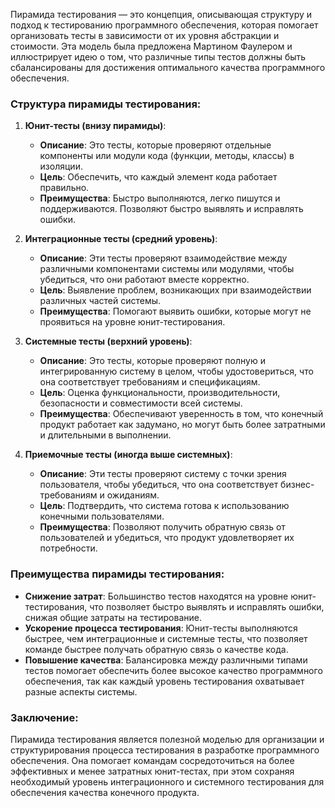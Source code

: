 
Пирамида тестирования — это концепция, описывающая структуру и подход к тестированию программного обеспечения, которая помогает организовать тесты в зависимости от их уровня абстракции и стоимости. Эта модель была предложена Мартином Фаулером и иллюстрирует идею о том, что различные типы тестов должны быть сбалансированы для достижения оптимального качества программного обеспечения.

### Структура пирамиды тестирования:

1. **Юнит-тесты (внизу пирамиды)**:
   - **Описание**: Это тесты, которые проверяют отдельные компоненты или модули кода (функции, методы, классы) в изоляции.
   - **Цель**: Обеспечить, что каждый элемент кода работает правильно.
   - **Преимущества**: Быстро выполняются, легко пишутся и поддерживаются. Позволяют быстро выявлять и исправлять ошибки.

2. **Интеграционные тесты (средний уровень)**:
   - **Описание**: Эти тесты проверяют взаимодействие между различными компонентами системы или модулями, чтобы убедиться, что они работают вместе корректно.
   - **Цель**: Выявление проблем, возникающих при взаимодействии различных частей системы.
   - **Преимущества**: Помогают выявить ошибки, которые могут не проявиться на уровне юнит-тестирования.

3. **Системные тесты (верхний уровень)**:
   - **Описание**: Это тесты, которые проверяют полную и интегрированную систему в целом, чтобы удостовериться, что она соответствует требованиям и спецификациям.
   - **Цель**: Оценка функциональности, производительности, безопасности и совместимости всей системы.
   - **Преимущества**: Обеспечивают уверенность в том, что конечный продукт работает как задумано, но могут быть более затратными и длительными в выполнении.

4. **Приемочные тесты (иногда выше системных)**:
   - **Описание**: Эти тесты проверяют систему с точки зрения пользователя, чтобы убедиться, что она соответствует бизнес-требованиям и ожиданиям.
   - **Цель**: Подтвердить, что система готова к использованию конечными пользователями.
   - **Преимущества**: Позволяют получить обратную связь от пользователей и убедиться, что продукт удовлетворяет их потребности.

### Преимущества пирамиды тестирования:

- **Снижение затрат**: Большинство тестов находятся на уровне юнит-тестирования, что позволяет быстро выявлять и исправлять ошибки, снижая общие затраты на тестирование.
- **Ускорение процесса тестирования**: Юнит-тесты выполняются быстрее, чем интеграционные и системные тесты, что позволяет команде быстрее получать обратную связь о качестве кода.
- **Повышение качества**: Балансировка между различными типами тестов помогает обеспечить более высокое качество программного обеспечения, так как каждый уровень тестирования охватывает разные аспекты системы.

### Заключение:

Пирамида тестирования является полезной моделью для организации и структурирования процесса тестирования в разработке программного обеспечения. Она помогает командам сосредоточиться на более эффективных и менее затратных юнит-тестах, при этом сохраняя необходимый уровень интеграционного и системного тестирования для обеспечения качества конечного продукта.
